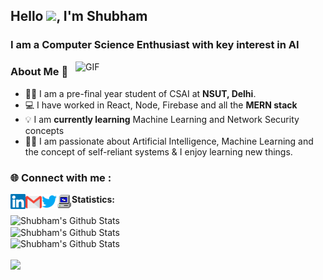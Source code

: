 ## Hello <img src="https://github.com/TheDudeThatCode/TheDudeThatCode/blob/master/Assets/Hi.gif" width="29px">, I'm Shubham
### I am a Computer Science Enthusiast with key interest in AI
<img align="right" alt="GIF" src="https://raw.githubusercontent.com/abhisheknaiidu/abhisheknaiidu/master/code.gif" width=400 />

### About Me 🚀
- 👨‍🎓 I am a pre-final year student of CSAI at **NSUT, Delhi**.
- 💻 I have worked in React, Node, Firebase and all the **MERN stack**
- 💡 I am **currently learning** Machine Learning and Network Security concepts
- 👨‍💻 I am passionate about Artificial Intelligence, Machine Learning and the concept of self-reliant systems & I enjoy learning new things. </br>

### 🌐 Connect with me : 
<a href="https://www.linkedin.com/in/tiwarishubham635/">
  <img align="left" width="24px" src="https://github.com/deut-erium/deut-erium/blob/master/assets/linkedin.svg"  />
</a>
<a href="mailto:tiwarishubham635@gmail.com">
  <img align="left" width="26px" src="https://github.com/deut-erium/deut-erium/blob/master/assets/gmail.svg" />
</a>
<a href="https://twitter.com/tiwarishubham63?t=0F7eGT4anqayfbBXnWmOow&s=08/">
  <img align="left" width="24px" src="https://github.com/deut-erium/deut-erium/blob/master/assets/twitter.svg"  />
</a>

<a href="https://tiwarishubham635.github.io/My-Portfolio-Website/">
  <img align="left" width="24px" src="https://github.com/deut-erium/deut-erium/blob/master/assets/computer.gif"  />
</a>


**Statistics:**
<br />
<br />
<img src="https://github-readme-stats.vercel.app/api?username=tiwarishubham635&show_icons=true&hide_border=true&count_private=true&theme=shades-of-purple&icon_color=fad000" alt="Shubham's Github Stats">
<br>
<img align="center" src="https://github-readme-streak-stats.herokuapp.com/?user=tiwarishubham635&count_private=true&theme=shades-of-purple&icon_color=fad000" alt="Shubham's Github Stats" />
<br>
<img align="center"  src="https://github-readme-stats.vercel.app/api/top-langs/?username=tiwarishubham635&count_private=true&theme=shades-of-purple&icon_color=fad000&layout=compact" alt="Shubham's Github Stats" />
<br />
<br />
![](https://komarev.com/ghpvc/?username=tiwarishubham635&color=fad000)
